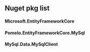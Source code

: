 
## Nuget pkg list
 #### Microsoft.EntityFrameworkCore

 #### Pomelo.EntityFrameworkCore.MySql

 #### MySql.Data.MySqlClient

 
